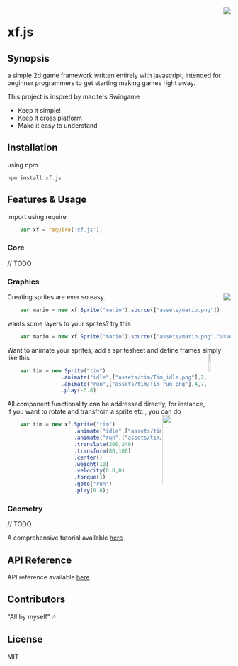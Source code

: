 <img src="http://i.imgur.com/Dtki82g.png" align="right" />

# xf.js 

## Synopsis

a simple 2d game framework written entirely with javascript, intended for beginner programmers to get starting making games right away.

This project is inspred by macite's Swingame
+ Keep it simple!
+ Keep it cross platform
+ Make it easy to understand

## Installation

using npm 

    npm install xf.js
     
## Features & Usage

import using require

```javascript
    var xf = require('xf.js');
```

### Core

// TODO

### Graphics


Creating sprites are ever so easy.
<img src="http://i.imgur.com/X8Nwaxc.png" align="right" />

```javascript
    var mario = new xf.Sprite("mario").source(["assets/mario.png"])
```

wants some layers to your sprites? try this

```javascript
    var mario = new xf.Sprite("mario").source(["assets/mario.png","assets/mario2.png"])
```

Want to animate your sprites, add a spritesheet and define frames simply like this
<img src="https://media.giphy.com/media/a2mwR72nJsTS0/giphy.gif" width="10%" align="right" />


```javascript
    var tim = new Sprite("tim")
                 .animate("idle",["assets/tim/Tim_idle.png"],2,12,22,0,-1)
                 .animate("run",["assets/tim/Tim_run.png"],4,7,27,0,-1)
                 .play(-0.8)
```
    
All component functionality can be addressed directly, for instance, if you want to rotate and transfrom a sprite etc., you can do
<img src="https://media.giphy.com/media/12jwUnRZyIIMGQ/giphy.gif" width="20%" align="right" />

```javascript
    var tim = new xf.Sprite("tim")
                     .animate("idle",["assets/tim/Tim_idle.png"],2,12,22,0,-1)
                     .animate("run",["assets/tim/Tim_run.png"],4,7,27,0,-1)
                     .translate(200,240)
                     .transform(80,100)
                     .center()
                     .weight(10)
                     .velocity(0.8,0)
                     .torque(1)
                     .goto("run")
                     .play(0.8);
```

### Geometry

// TODO

A comprehensive tutorial available [here](https://github.com/xxfast/xf.js/tutorial)  

## API Reference

API reference available [here](https://github.com/xxfast/xf.js/wiki)  

## Contributors

"All by myself" 🎶

## License

MIT
